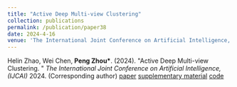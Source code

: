 ```yaml
---
title: "Active Deep Multi-view Clustering"
collection: publications
permalink: /publication/paper38
date: 2024-4-16
venue: 'The International Joint Conference on Artificial Intelligence, 2024'
---
```


Helin Zhao, Wei Chen, **Peng Zhou\***. (2024). &quot;Active Deep Multi-view Clustering. &quot; <i>The International Joint Conference on Artificial Intelligence, (IJCAI)</i> 2024. (Corresponding author)  [paper](http://Doctor-Nobody.github.io/papers/IJCAI2024.pdf) [supplementary material](http://Doctor-Nobody.github.io/papers/ijcai2024-appendix) [code](https://github.com/wodedazhuozi/ADMC)